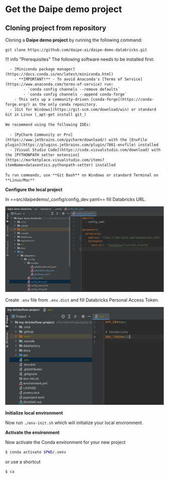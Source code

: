# Get the Daipe demo project

## Cloning project from repository

Cloning a **Daipe demo project** by running the following command:

```
git clone https://github.com/daipe-ai/daipe-demo-databricks.git
```

!!! info "Prerequisites"
    The following software needs to be installed first:

      - [Miniconda package manager](https://docs.conda.io/en/latest/miniconda.html)
        - **IMPORTANT!** - To avoid Anaconda's [Terms of Service](https://www.anaconda.com/terms-of-service) run:
            - `conda config channels --remove defaults`
            - `conda config channels --append conda-forge`
        - This sets up a community-driven [conda-forge](https://conda-forge.org/) as the only conda repository.
      - [Git for Windows](https://git-scm.com/download/win) or standard Git in Linux (_apt-get install git_)
      
    We recommend using the following IDEs:
    
      - [PyCharm Community or Pro](https://www.jetbrains.com/pycharm/download/) with the [EnvFile plugin](https://plugins.jetbrains.com/plugin/7861-envfile) installed
      - [Visual Studio Code](https://code.visualstudio.com/download) with the [PYTHONPATH setter extension](https://marketplace.visualstudio.com/items?itemName=datasentics.pythonpath-setter) installed

    Tu run commands, use **Git Bash** on Windows or standard Terminal on **Linux/Mac**

**Configure the local project**

In ==src/daipedemo/_config/config_dev.yaml== fill Databricks URL.

![](images/bricks_config.png)

Create `.env` file from `.env.dist` and fill Databricks Personal Access Token.

![](images/bricks_env_file.png)

**Initialize local environment**

Now run `./env-init.sh` which will initialize your local environment.

**Activate the environment**

Now activate the Conda environment for your new project

```bash
$ conda activate $PWD/.venv
```

or use a shortcut

```bash
$ ca
```